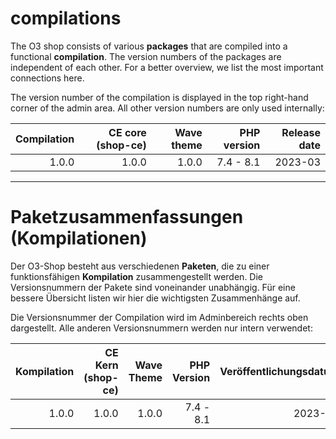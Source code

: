 # compilations

The O3 shop consists of various **packages** that are compiled into a functional **compilation**. The version numbers of the packages are independent of each other. For a better overview, we list the most important connections here.

The version number of the compilation is displayed in the top right-hand corner of the admin area. All other version numbers are only used internally:

| Compilation | CE core (shop-ce) | Wave theme | PHP version | Release date |
| ----------: | ----------------: | ---------: | ----------: | -----------: |
|      1.0.0  |            1.0.0  |     1.0.0  |  7.4 - 8.1  |     2023-03  |

---

# Paketzusammenfassungen (Kompilationen)

Der O3-Shop besteht aus verschiedenen **Paketen**, die zu einer funktionsfähigen **Kompilation** zusammengestellt werden. Die Versionsnummern der Pakete sind voneinander unabhängig. Für eine bessere Übersicht listen wir hier die wichtigsten Zusammenhänge auf.

Die Versionsnummer der Compilation wird im Adminbereich rechts oben dargestellt. Alle anderen Versionsnummern werden nur intern verwendet:

| Kompilation | CE Kern (shop-ce) | Wave Theme | PHP Version | Veröffentlichungsdatum |
| ----------: | ----------------: | ---------: | ----------: | ---------------------: |
|      1.0.0  |            1.0.0  |     1.0.0  |  7.4 - 8.1  |               2023-03  |
